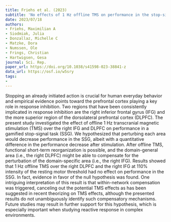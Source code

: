 ```yaml
---
title: Friehs et al. (2023)
subtitle: 'No effects of 1 Hz offline TMS on performance in the stop-signal game'
date: 2023/07/18
authors:
- Friehs, Maximilian A
- Siodmiak, Julia
- Donzallaz, Michelle C
- Matzke, Dora
- Numssen, Ole
- Frings, Christian
- Hartwigsen, Gesa
journal: Sci. Rep.
paper_url: https://doi.org/10.1038/s41598-023-38841-z
data_url: https://osf.io/w5sry
tags:
- 
---
```


Stopping an already initiated action is crucial for human everyday behavior and empirical evidence points toward the prefrontal cortex playing a key role in response inhibition. Two regions that have been consistently implicated in response inhibition are the right inferior frontal gyrus (IFG) and the more superior region of the dorsolateral prefrontal cortex (DLPFC). The present study investigated the effect of offline 1 Hz transcranial magnetic stimulation (TMS) over the right IFG and DLPFC on performance in a gamified stop-signal task (SSG). We hypothesized that perturbing each area would decrease performance in the SSG, albeit with a quantitative difference in the performance decrease after stimulation. After offline TMS, functional short-term reorganization is possible, and the domain-general area (i.e., the right DLPFC) might be able to compensate for the perturbation of the domain-specific area (i.e., the right IFG). Results showed that 1 Hz offline TMS over the right DLPFC and the right IFG at 110% intensity of the resting motor threshold had no effect on performance in the SSG. In fact, evidence in favor of the null hypothesis was found. One intriguing interpretation of this result is that within-network compensation was triggered, canceling out the potential TMS effects as has been suggested in recent theorizing on TMS effects, although the presented results do not unambiguously identify such compensatory mechanisms. Future studies may result in further support for this hypothesis, which is especially important when studying reactive response in complex environments.
